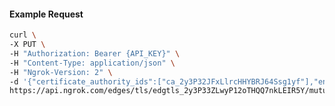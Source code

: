 <!-- Code generated for API Clients. DO NOT EDIT. -->

#### Example Request

```bash
curl \
-X PUT \
-H "Authorization: Bearer {API_KEY}" \
-H "Content-Type: application/json" \
-H "Ngrok-Version: 2" \
-d '{"certificate_authority_ids":["ca_2y3P32JFxLlrcHHYBRJ64Ssg1yf"],"enabled":true}' \
https://api.ngrok.com/edges/tls/edgtls_2y3P33ZLwyP12oTHQQ7nkLEIR5Y/mutual_tls
```
